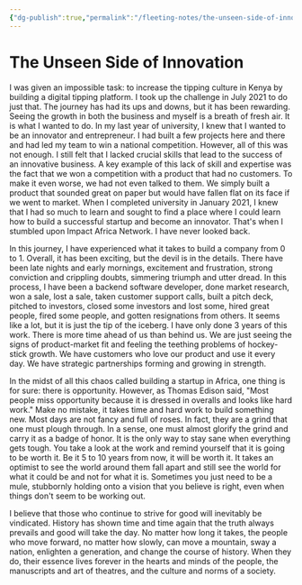 ```yaml
---
{"dg-publish":true,"permalink":"/fleeting-notes/the-unseen-side-of-innovation/","noteIcon":"2"}
---
```


# The Unseen Side of Innovation

I was given an impossible task: to increase the tipping culture in Kenya by building a digital tipping platform. I took up the challenge in July 2021 to do just that. The journey has had its ups and downs, but it has been rewarding. Seeing the growth in both the business and myself is a breath of fresh air. It is what I wanted to do. In my last year of university, I knew that I wanted to be an innovator and entrepreneur. I had built a few projects here and there and had led my team to win a national competition. However, all of this was not enough. I still felt that I lacked crucial skills that lead to the success of an innovative business. A key example of this lack of skill and expertise was the fact that we won a competition with a product that had no customers. To make it even worse, we had not even talked to them. We simply built a product that sounded great on paper but would have fallen flat on its face if we went to market. When I completed university in January 2021, I knew that I had so much to learn and sought to find a place where I could learn how to build a successful startup and become an innovator. That's when I stumbled upon Impact Africa Network. I have never looked back.

In this journey, I have experienced what it takes to build a company from 0 to 1. Overall, it has been exciting, but the devil is in the details. There have been late nights and early mornings, excitement and frustration, strong conviction and crippling doubts, simmering triumph and utter dread. In this process, I have been a backend software developer, done market research, won a sale, lost a sale, taken customer support calls, built a pitch deck, pitched to investors, closed some investors and lost some, hired great people, fired some people, and gotten resignations from others. It seems like a lot, but it is just the tip of the iceberg. I have only done 3 years of this work. There is more time ahead of us than behind us. We are just seeing the signs of product-market fit and feeling the teething problems of hockey-stick growth. We have customers who love our product and use it every day. We have strategic partnerships forming and growing in strength.

In the midst of all this chaos called building a startup in Africa, one thing is for sure: there is opportunity. However, as Thomas Edison said, "Most people miss opportunity because it is dressed in overalls and looks like hard work." Make no mistake, it takes time and hard work to build something new. Most days are not fancy and full of roses. In fact, they are a grind that one must plough through. In a sense, one must almost glorify the grind and carry it as a badge of honor. It is the only way to stay sane when everything gets tough. You take a look at the work and remind yourself that it is going to be worth it. Be it 5 to 10 years from now, it will be worth it. It takes an optimist to see the world around them fall apart and still see the world for what it could be and not for what it is. Sometimes you just need to be a mule, stubbornly holding onto a vision that you believe is right, even when things don't seem to be working out.

I believe that those who continue to strive for good will inevitably be vindicated. History has shown time and time again that the truth always prevails and good will take the day. No matter how long it takes, the people who move forward, no matter how slowly, can move a mountain, sway a nation, enlighten a generation, and change the course of history. When they do, their essence lives forever in the hearts and minds of the people, the manuscripts and art of theatres, and the culture and norms of a society.